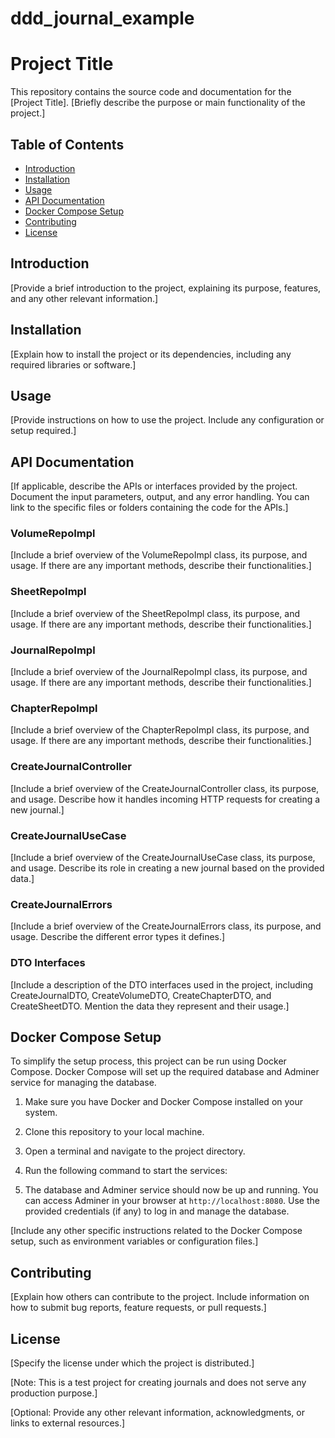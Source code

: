 # ddd_journal_example

# Project Title

This repository contains the source code and documentation for the [Project Title]. [Briefly describe the purpose or main functionality of the project.]

## Table of Contents

- [Introduction](#introduction)
- [Installation](#installation)
- [Usage](#usage)
- [API Documentation](#api-documentation)
- [Docker Compose Setup](#docker-compose-setup)
- [Contributing](#contributing)
- [License](#license)

## Introduction

[Provide a brief introduction to the project, explaining its purpose, features, and any other relevant information.]

## Installation

[Explain how to install the project or its dependencies, including any required libraries or software.]

## Usage

[Provide instructions on how to use the project. Include any configuration or setup required.]

## API Documentation

[If applicable, describe the APIs or interfaces provided by the project. Document the input parameters, output, and any error handling. You can link to the specific files or folders containing the code for the APIs.]

### VolumeRepoImpl

[Include a brief overview of the VolumeRepoImpl class, its purpose, and usage. If there are any important methods, describe their functionalities.]

### SheetRepoImpl

[Include a brief overview of the SheetRepoImpl class, its purpose, and usage. If there are any important methods, describe their functionalities.]

### JournalRepoImpl

[Include a brief overview of the JournalRepoImpl class, its purpose, and usage. If there are any important methods, describe their functionalities.]

### ChapterRepoImpl

[Include a brief overview of the ChapterRepoImpl class, its purpose, and usage. If there are any important methods, describe their functionalities.]

### CreateJournalController

[Include a brief overview of the CreateJournalController class, its purpose, and usage. Describe how it handles incoming HTTP requests for creating a new journal.]

### CreateJournalUseCase

[Include a brief overview of the CreateJournalUseCase class, its purpose, and usage. Describe its role in creating a new journal based on the provided data.]

### CreateJournalErrors

[Include a brief overview of the CreateJournalErrors class, its purpose, and usage. Describe the different error types it defines.]

### DTO Interfaces

[Include a description of the DTO interfaces used in the project, including CreateJournalDTO, CreateVolumeDTO, CreateChapterDTO, and CreateSheetDTO. Mention the data they represent and their usage.]

## Docker Compose Setup

To simplify the setup process, this project can be run using Docker Compose. Docker Compose will set up the required database and Adminer service for managing the database.

1. Make sure you have Docker and Docker Compose installed on your system.
2. Clone this repository to your local machine.
3. Open a terminal and navigate to the project directory.
4. Run the following command to start the services:


5. The database and Adminer service should now be up and running. You can access Adminer in your browser at `http://localhost:8080`. Use the provided credentials (if any) to log in and manage the database.

[Include any other specific instructions related to the Docker Compose setup, such as environment variables or configuration files.]

## Contributing

[Explain how others can contribute to the project. Include information on how to submit bug reports, feature requests, or pull requests.]

## License

[Specify the license under which the project is distributed.]

[Note: This is a test project for creating journals and does not serve any production purpose.]

[Optional: Provide any other relevant information, acknowledgments, or links to external resources.]


